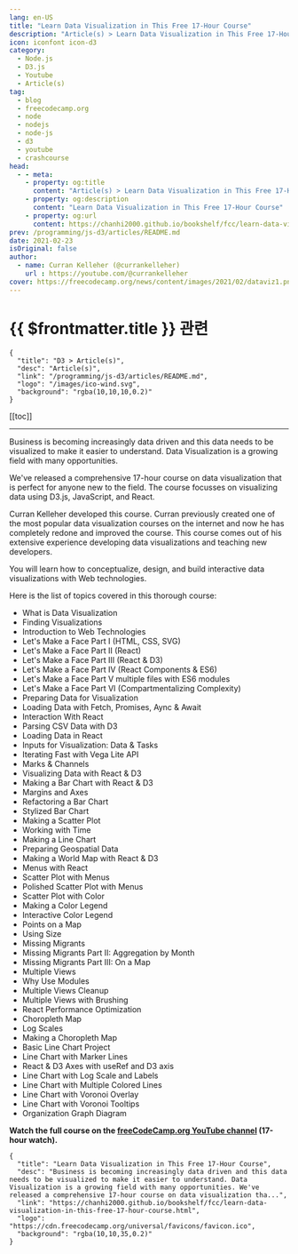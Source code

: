 ```yaml
---
lang: en-US
title: "Learn Data Visualization in This Free 17-Hour Course"
description: "Article(s) > Learn Data Visualization in This Free 17-Hour Course"
icon: iconfont icon-d3
category:
  - Node.js
  - D3.js
  - Youtube
  - Article(s)
tag:
  - blog
  - freecodecamp.org
  - node
  - nodejs
  - node-js
  - d3
  - youtube
  - crashcourse
head:
  - - meta:
    - property: og:title
      content: "Article(s) > Learn Data Visualization in This Free 17-Hour Course"
    - property: og:description
      content: "Learn Data Visualization in This Free 17-Hour Course"
    - property: og:url
      content: https://chanhi2000.github.io/bookshelf/fcc/learn-data-visualization-in-this-free-17-hour-course.html
prev: /programming/js-d3/articles/README.md
date: 2021-02-23
isOriginal: false
author:
  - name: Curran Kelleher (@currankelleher)
    url : https://youtube.com/@currankelleher
cover: https://freecodecamp.org/news/content/images/2021/02/dataviz1.png
---
```


# {{ $frontmatter.title }} 관련

```component VPCard
{
  "title": "D3 > Article(s)",
  "desc": "Article(s)",
  "link": "/programming/js-d3/articles/README.md",
  "logo": "/images/ico-wind.svg",
  "background": "rgba(10,10,10,0.2)"
}
```

[[toc]]

---

<SiteInfo
  name="Learn Data Visualization in This Free 17-Hour Course"
  desc="Business is becoming increasingly data driven and this data needs to be visualized to make it easier to understand. Data Visualization is a growing field with many opportunities. We've released a comprehensive 17-hour course on data visualization tha..."
  url="https://freecodecamp.org/news/learn-data-visualization-in-this-free-17-hour-course"
  logo="https://cdn.freecodecamp.org/universal/favicons/favicon.ico"
  preview="https://freecodecamp.org/news/content/images/2021/02/dataviz1.png"/>

Business is becoming increasingly data driven and this data needs to be visualized to make it easier to understand. Data Visualization is a growing field with many opportunities.

We've released a comprehensive 17-hour course on data visualization that is perfect for anyone new to the field. The course focusses on visualizing data using D3.js, JavaScript, and React.

Curran Kelleher developed this course. Curran previously created one of the most popular data visualization courses on the internet and now he has completely redone and improved the course. This course comes out of his extensive experience developing data visualizations and teaching new developers.

You will learn how to conceptualize, design, and build interactive data visualizations with Web technologies.

Here is the list of topics covered in this thorough course:

- What is Data Visualization
- Finding Visualizations
- Introduction to Web Technologies
- Let's Make a Face Part I (HTML, CSS, SVG)
- Let's Make a Face Part II (React)
- Let's Make a Face Part III (React & D3)
- Let's Make a Face Part IV (React Components & ES6)
- Let's Make a Face Part V multiple files with ES6 modules
- Let's Make a Face Part VI (Compartmentalizing Complexity)
- Preparing Data for Visualization
- Loading Data with Fetch, Promises, Aync & Await
- Interaction With React
- Parsing CSV Data with D3
- Loading Data in React
- Inputs for Visualization: Data & Tasks
- Iterating Fast with Vega Lite API
- Marks & Channels
- Visualizing Data with React & D3
- Making a Bar Chart with React & D3
- Margins and Axes
- Refactoring a Bar Chart
- Stylized Bar Chart
- Making a Scatter Plot
- Working with Time
- Making a Line Chart
- Preparing Geospatial Data
- Making a World Map with React & D3
- Menus with React
- Scatter Plot with Menus
- Polished Scatter Plot with Menus
- Scatter Plot with Color
- Making a Color Legend
- Interactive Color Legend
- Points on a Map
- Using Size
- Missing Migrants
- Missing Migrants Part II: Aggregation by Month
- Missing Migrants Part III: On a Map
- Multiple Views
- Why Use Modules
- Multiple Views Cleanup
- Multiple Views with Brushing
- React Performance Optimization
- Choropleth Map
- Log Scales
- Making a Choropleth Map
- Basic Line Chart Project
- Line Chart with Marker Lines
- React & D3 Axes with useRef and D3 axis
- Line Chart with Log Scale and Labels
- Line Chart with Multiple Colored Lines
- Line Chart with Voronoi Overlay
- Line Chart with Voronoi Tooltips
- Organization Graph Diagram

**Watch the full course on the [<VPIcon icon="fa-brands fa-youtube"/>freeCodeCamp.org YouTube channel](https://youtu.be/2LhoCfjm8R4) (17-hour watch).**

<VidStack src="youtube/2LhoCfjm8R4" />

<!-- TODO: add ARTICLE CARD -->
```component VPCard
{
  "title": "Learn Data Visualization in This Free 17-Hour Course",
  "desc": "Business is becoming increasingly data driven and this data needs to be visualized to make it easier to understand. Data Visualization is a growing field with many opportunities. We've released a comprehensive 17-hour course on data visualization tha...",
  "link": "https://chanhi2000.github.io/bookshelf/fcc/learn-data-visualization-in-this-free-17-hour-course.html",
  "logo": "https://cdn.freecodecamp.org/universal/favicons/favicon.ico",
  "background": "rgba(10,10,35,0.2)"
}
```
